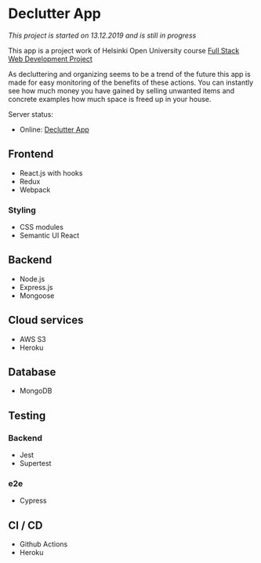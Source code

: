 # Declutter App

*This project is started on 13.12.2019 and is still in progress*

This app is a project work of Helsinki Open University course [Full Stack Web Development Project](https://courses.helsinki.fi/en/aytkt21010/129098202)

As decluttering and organizing seems to be a trend of the future this app is made for easy monitoring of the benefits of these actions. You can instantly see how much money you have gained by selling unwanted items and concrete examples how much space is freed up in your house.

Server status:

* Online: [Declutter App](https://declutterapp.herokuapp.com/)

## Frontend

* React.js with hooks
* Redux
* Webpack

### Styling

* CSS modules
* Semantic UI React 

## Backend

* Node.js
* Express.js
* Mongoose

## Cloud services

* AWS S3
* Heroku 

## Database

* MongoDB

## Testing

### Backend

* Jest
* Supertest

### e2e

* Cypress 

## CI / CD

* Github Actions
* Heroku

